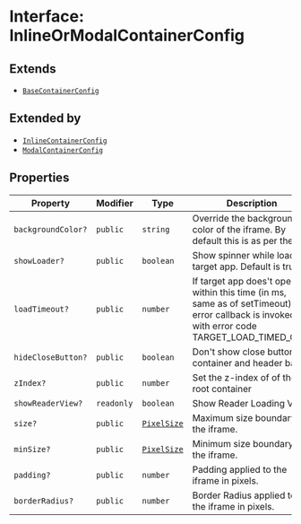 # Interface: InlineOrModalContainerConfig

## Extends

- [`BaseContainerConfig`](BaseContainerConfig.md)

## Extended by

- [`InlineContainerConfig`](InlineContainerConfig.md)
- [`ModalContainerConfig`](ModalContainerConfig.md)

## Properties

| Property | Modifier | Type | Description | Inherited from |
| ------ | ------ | ------ | ------ | ------ |
| `backgroundColor?` | `public` | `string` | Override the background color of the iframe. By default this is as per theme. | [`BaseContainerConfig`](BaseContainerConfig.md).`backgroundColor` |
| `showLoader?` | `public` | `boolean` | Show spinner while loading target app. Default is true. | [`BaseContainerConfig`](BaseContainerConfig.md).`showLoader` |
| `loadTimeout?` | `public` | `number` | If target app does't open within this time (in ms, same as of setTimeout), the error callback is invoked with error code TARGET_LOAD_TIMED_OUT. | [`BaseContainerConfig`](BaseContainerConfig.md).`loadTimeout` |
| `hideCloseButton?` | `public` | `boolean` | Don't show close button for container and header bars | [`BaseContainerConfig`](BaseContainerConfig.md).`hideCloseButton` |
| `zIndex?` | `public` | `number` | Set the z-index of of the root container | [`BaseContainerConfig`](BaseContainerConfig.md).`zIndex` |
| `showReaderView?` | `readonly` | `boolean` | Show Reader Loading View | [`BaseContainerConfig`](BaseContainerConfig.md).`showReaderView` |
| `size?` | `public` | [`PixelSize`](../../Asset.types/interfaces/PixelSize.md) | Maximum size boundary of the iframe. | - |
| `minSize?` | `public` | [`PixelSize`](../../Asset.types/interfaces/PixelSize.md) | Minimum size boundary of the iframe. | - |
| `padding?` | `public` | `number` | Padding applied to the iframe in pixels. | - |
| `borderRadius?` | `public` | `number` | Border Radius applied to the iframe in pixels. | - |
